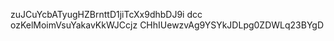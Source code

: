 zuJCuYcbATyugHZBrnttD1jiTcXx9dhbDJ9i dcc ozKelMoimVsuYakavKkWJCcjz
CHhIUewzvAg9YSYkJDLpg0ZDWLq23BYgD